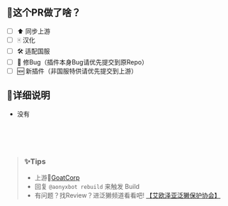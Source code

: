 ## 🦦这个PR做了啥？
<!-- 把 [ ] 改成 [x] 勾上  -->
- [ ] ⬆️ 同步上游
- [ ] 🀄 汉化
- [ ] 🛠️ 适配国服
- [ ] 🐞 修Bug（插件本身Bug请优先提交到原Repo）
- [ ] 🆕 新插件（非国服特供请优先提交到上游）

## 📃详细说明

* 没有
<!-- 没有就不写吧 -->














<br><br><br>

> ### ✨Tips
> * 上游🐐[GoatCorp](https://github.com/goatcorp/DalamudPluginsD17)
> * 回复 `@aonyxbot rebuild` 来触发 Build
> * 有问题？找Review？进泛獭频道看看吧!
> [【艾欧泽亚泛獭保护协会】](https://pd.qq.com/s/adka09q6e)
